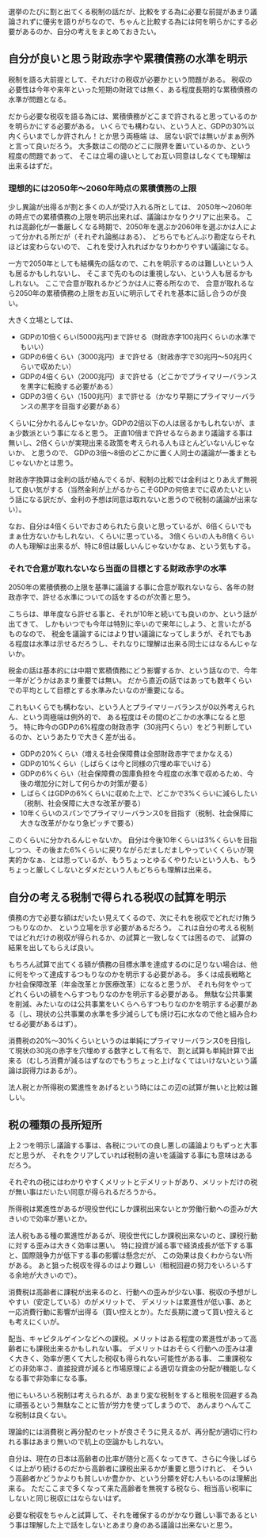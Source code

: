 選挙のたびに割と出てくる税制の話だが、比較をする為に必要な前提があまり議論されずに優劣を語りがちなので、ちゃんと比較する為には何を明らかにする必要があるのか、自分の考えをまとめておきたい。

## 自分が良いと思う財政赤字や累積債務の水準を明示

税制を語る大前提として、それだけの税収が必要かという問題がある。
税収の必要性は今年や来年といった短期の財政では無く、ある程度長期的な累積債務の水準が問題となる。

だから必要な税収を語る為には、累積債務がどこまで許されると思っているのかを明らかにする必要がある。
いくらでも構わない、という人と、GDPの30%以内くらいまでしか許されん！とか思う両極端
は、
居ない訳では無いがまぁ例外と言って良いだろう。
大多数はこの間のどこに限界を置いているのか、という程度の問題であって、
そこは立場の違いとしてお互い同意はしなくても理解は出来るはずだ。

### 理想的には2050年〜2060年時点の累積債務の上限

少し異論が出得るが割と多くの人が受け入れる所としては、
2050年〜2060年の時点での累積債務の上限を明示出来れば、議論はかなりクリアに出来る。
これは高齢化が一番厳しくなる時期で、2050年を選ぶか2060年を選ぶかは人によって分かれる所だが（それぞれ論拠はある）、
どちらでもどんぶり勘定ならそれほどは変わらないので、
これを受け入れればかなりわかりやすい議論になる。

一方で2050年としても結構先の話なので、これを明示するのは難しいという人も居るかもしれないし、
そこまで先のものは重視しない、という人も居るかもしれない。
ここで合意が取れるかどうかは人に寄る所なので、
合意が取れるなら2050年の累積債務の上限をお互いに明示してそれを基本に話し合うのが良い。

大きく立場としては、

- GDPの10倍くらい(5000兆円)まで許せる（財政赤字100兆円くらいの水準でもいい）
- GDPの6倍くらい（3000兆円）まで許せる（財政赤字で30兆円〜50兆円くらいで収めたい）
- GDPの4倍くらい（2000兆円）まで許せる（どこかでプライマリーバランスを黒字に転換する必要がある）
- GDPの3倍くらい（1500兆円）まで許せる（かなり早期にプライマリーバランスの黒字を目指す必要がある）

くらいに分かれるんじゃないか。GDPの2倍以下の人は居るかもしれないが、まぁ少数派という事になると思う。
正直10倍まで許せるならあまり議論する事は無いし、2倍くらいが実現出来る政策を考えられる人もほとんどいないんじゃないか、
と思うので、
GDPの3倍〜8倍のどこかに置く人同士の議論が一番まともじゃないかとは思う。

財政赤字換算は金利の話が絡んでくるが、税制の比較では金利はとりあえず無視して良い気がする（当然金利が上がるからこそGDPの何倍までに収めたいという話になる訳だが、金利の予想は同意は取れないと思うので税制の議論が出来ない）。

なお、自分は4倍くらいでおさめられたら良いと思っているが、6倍くらいでもまぁ仕方ないかもしれない、くらいに思っている。
3倍くらいの人も8倍くらいの人も理解は出来るが、特に8倍は厳しいんじゃないかなぁ、という気もする。

### それで合意が取れないなら当面の目標とする財政赤字の水準

2050年の累積債務の上限を基準に議論する事に合意が取れないなら、各年の財政赤字で、許せる水準についての話をするのが次善と思う。

こちらは、単年度なら許せる事と、それが10年と続いても良いのか、という話が出てきて、
しかもいつでも今年は特別に辛いので来年にしよう、と言いたがるものなので、
税金を議論するにはより甘い議論になってしまうが、それでもある程度は水準は示せるだろうし、それなりに理解は出来る同士にはなるんじゃないか。

税金の話は基本的には中期で累積債務にどう影響するか、という話なので、今年一年がどうかはあまり重要では無い。
だから直近の話ではあっても数年くらいでの平均として目標とする水準みたいなのが重要になる。

これもいくらでも構わない、という人とプライマリーバランスが0以外考えられん、という両極端は例外的で、
ある程度はその間のどこかの水準になると思う。
特に昨今のGDPの6%程度の財政赤字（30兆円くらい）をどう判断しているのか、というあたりで大きく差が出る。

- GDPの20%くらい（増える社会保障費は全部財政赤字でまかなえる）
- GDPの10%くらい（しばらくは今と同様の穴埋め率でいける）
- GDPの6%くらい（社会保障費の国庫負担を今程度の水準で収めるため、今後の増加分に対して何らかの対策が要る）
- しばらくはGDPの6%くらいに収めた上で、どこかで3%くらいに減らしたい（税制、社会保障に大きな改革が要る）
- 10年くらいのスパンでプライマリーバランス0を目指す（税制、社会保障に大きな改革がかなり急ピッチで要る）

このくらいに分かれるんじゃないか。
自分は今後10年くらいは3%くらいを目指しつつ、その後また6%くらいに戻りながらだましだましやっていくくらいが現実的かなぁ、とは思っているが、もうちょっとゆるくやりたいという人も、もうちょっと厳しくしないとダメだという人もどちらも理解は出来る。

## 自分の考える税制で得られる税収の試算を明示

債務の方で必要な額はだいたい見えてくるので、次にそれを税収でどれだけ賄うつもりなのか、
という立場を示す必要があるだろう。
これは自分の考える税制ではどれだけの税収が得られるか、の試算と一致しなくては困るので、
試算の結果を出してもらえば良い。

もちろん試算で出てくる額が債務の目標水準を達成するのに足りない場合は、他に何をやって達成するつもりなのかを明示する必要がある。
多くは成長戦略とか社会保障改革（年金改革とか医療改革）になると思うが、
それも何をやってどれくらいの額をへらすつもりなのかを明示する必要がある。
無駄な公共事業を削減、みたいなのは公共事業をいくらへらすつもりなのかを明示する必要がある（し、現状の公共事業の水準を多少減らしても焼け石に水なので他と組み合わせる必要があるはず）。

消費税の20%〜30%くらいというのは単純にプライマリーバランス0を目指して現状の30兆の赤字を穴埋めする数字として有名で、
割と試算も単純計算で出来る（むしろ消費が減るはずなのでもうちょっと上げなくてはいけないという議論は説得力はあるが）。

法人税とか所得税の累進性をあげるという時にはこの辺の試算が無いと比較は難しい。

## 税の種類の長所短所

上２つを明示し議論する事は、各税についての良し悪しの議論よりもずっと大事だと思うが、
それをクリアしていれば税制の違いを議論する事にも意味はあるだろう。

それぞれの税にはわかりやすくメリットとデメリットがあり、メリットだけの税が無い事はだいたい同意が得られるだろうから。

所得税は累進性があるが現役世代にしか課税出来ないとか労働行動への歪みが大きいので効率が悪いとか。

法人税もある種の累進性があるが、現役世代にしか課税出来ないのと、課税行動に対する歪みは大きく効率は悪い。
特に投資が減る事で経済成長が低下する事と、国際競争力が低下する事の影響は懸念だが、
この効果は良くわからない所がある。
あと狙った税収を得るのはより難しい（租税回避の努力をいろいろする余地が大きいので）。

消費税は高齢者に課税が出来るのと、行動への歪みが少ない事、税収の予想がしやすい（安定している）のがメリットで、
デメリットは累進性が低い事、あと一応消費行動に影響が出得る（買い控えとか）。ただ長期に渡って買い控えるとも考えにくいが。

配当、キャピタルゲインなどへの課税。メリットはある程度の累進性があって高齢者にも課税出来るかもしれない事。
デメリットはおそらく行動への歪みは凄く大きく、効率が悪くて大した税収も得られない可能性がある事、
二重課税などの非効率さ、直接投資が減ると市場原理による適切な資金の分配が機能しなくなる事で非効率になる事。

他にもいろいろ税制は考えられるが、あまり変な税制をすると租税を回避する為に頑張るという無駄なことに皆が労力を使ってしまうので、
あんまりへんてこな税制は良くない。

理論的には消費税と再分配のセットが良さそうに見えるが、再分配が適切に行われる事はあまり無いので机上の空論かもしれない。

自分は、現在の日本は高齢者の比率が随分と高くなってきて、さらに今後しばらくは上がり続けるのだから高齢者に課税出来るかが重要と思うけれど、
そういう高齢者かどうかよりも貧しいか豊かか、という分類を好む人もいるのは理解出来る。
ただここまで多くなって来た高齢者を無視する税なら、相当高い税率にしないと同じ税収にはならないはず。

必要な税収をちゃんと試算して、それを確保するのがかなり難しい事であるという事は理解した上で話をしないとあまり身のある議論は出来ないと思う。